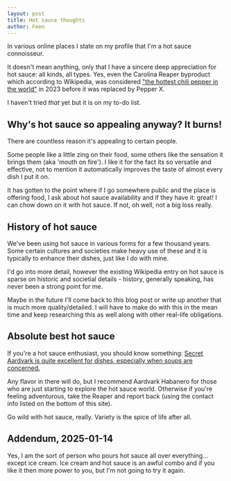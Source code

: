 ```yaml
---
layout: post
title: Hot sauce thoughts
author: Feen
---
```


In various online places I state on my profile that I'm a hot sauce connoisseur.

It doesn't mean anything, only that I have a sincere deep appreciation for hot sauce: all kinds, all types.  Yes, even the Carolina Reaper byproduct which according to Wikipedia, was considered ["the hottest chili pepper in the world"](https://en.wikipedia.org/wiki/Carolina_Reaper) in 2023 before it was replaced by Pepper X.

I haven't tried *that* yet but it is on my to-do list.

## Why's hot sauce so appealing anyway?  It burns!

There are countless reason it's appealing to certain people.

Some people like a little zing on their food, some others like the sensation it brings them (aka 'mouth on fire').  I like it for the fact its so versatile and effective, not to mention it automatically improves the taste of almost every dish I put it on.

It has gotten to the point where if I go somewhere public and the place is offering food, I ask about hot sauce availability and if they have it: great!  I can chow down on it with hot sauce.  If not, oh well, not a big loss really.

## History of hot sauce

We've been using hot sauce in various forms for a few thousand years.  Some certain cultures and societies make heavy use of these and it is typically to enhance their dishes, just like I do with mine.

I'd go into more detail, however the existing Wikipedia entry on hot sauce is sparse on historic and societial details - history, generally speaking, has never been a strong point for me.  

Maybe in the future I'll come back to this blog post or write up another that is much more quality/detailed.  I will have to make do with this in the mean time and keep researching this as well along with other real-life obligations.

## Absolute best hot sauce

If you're a hot sauce enthusiast, you should know something: [Secret Aardvark is quite excellent for dishes, especially when soups are concerned.](https://secretaardvark.com/shop/)

Any flavor in there will do, but I recommend Aardvark Habanero for those who are just starting to explore the hot sauce world. Otherwise if you're feeling adventurous, take the Reaper and report back (using the contact info listed on the bottom of this site).

Go wild with hot sauce, really.  Variety is the spice of life after all.

## Addendum, 2025-01-14

Yes, I am the sort of person who pours hot sauce all over everything...  except ice cream.  Ice cream and hot sauce is an awful combo and if you like it then more power to you, but I'm not going to try it again.